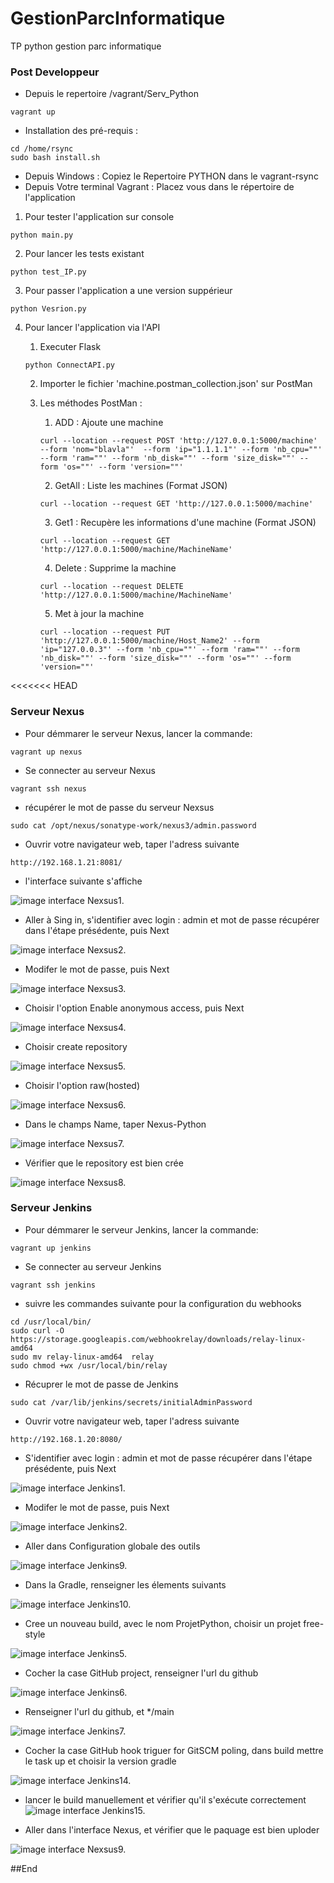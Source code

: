 # GestionParcInformatique
TP python gestion parc informatique
### Post Developpeur

- Depuis le repertoire /vagrant/Serv_Python
```
vagrant up
```
- Installation des pré-requis :
```
cd /home/rsync
sudo bash install.sh
```
- Depuis Windows : Copiez le Repertoire PYTHON dans le vagrant-rsync
- Depuis Votre terminal Vagrant : Placez vous dans le répertoire de l'application
1.  Pour tester l'application sur console 
```
python main.py
```
2.  Pour lancer les tests existant
```
python test_IP.py
```
3. Pour passer l'application a une version suppérieur 
```
python Vesrion.py
```
4. Pour lancer l'application via l'API

    1. Executer Flask  
    ```
    python ConnectAPI.py
    ```
    2.  Importer le  fichier 'machine.postman_collection.json' sur PostMan
    3. Les méthodes PostMan :
        1. ADD : Ajoute une machine 
        ```
        curl --location --request POST 'http://127.0.0.1:5000/machine' --form 'nom="blavla"'  --form 'ip="1.1.1.1"' --form 'nb_cpu=""' --form 'ram=""' --form 'nb_disk=""' --form 'size_disk=""' --form 'os=""' --form 'version=""'
        ```
        2. GetAll : Liste les machines (Format JSON)

        ```
        curl --location --request GET 'http://127.0.0.1:5000/machine'
        ``` 
        3. Get1 : Recupère les informations d'une machine (Format JSON)

        ```
        curl --location --request GET 'http://127.0.0.1:5000/machine/MachineName'
        ```
        4. Delete : Supprime la machine
        ```
        curl --location --request DELETE 'http://127.0.0.1:5000/machine/MachineName'
        ```
        5. Met à jour la machine
        ```
        curl --location --request PUT 'http://127.0.0.1:5000/machine/Host_Name2' --form 'ip="127.0.0.3"' --form 'nb_cpu=""' --form 'ram=""' --form 'nb_disk=""' --form 'size_disk=""' --form 'os=""' --form 'version=""'
        ```

<<<<<<< HEAD
### Serveur Nexus
- Pour démmarer le serveur Nexus, lancer la commande:
```
vagrant up nexus
```
-  Se connecter au serveur Nexus 
```
vagrant ssh nexus
```
- récupérer le mot de passe du serveur Nexsus 
```
sudo cat /opt/nexus/sonatype-work/nexus3/admin.password
```
- Ouvrir votre navigateur web, taper l'adress suivante 
```
http://192.168.1.21:8081/
```
- l'interface suivante s'affiche 


![image interface Nexsus1.](/capture/Nexus1.PNG "image interface Nexsus1.")

- Aller à Sing in, s'identifier avec login : admin et mot de passe récupérer dans l'étape présédente, puis Next


![image interface Nexsus2.](/capture/Nexus2.PNG "image interface Nexsus2.")

- Modifer le mot de passe, puis Next 

![image interface Nexsus3.](/capture/Nexus3.PNG "image interface Nexsus3.")

- Choisir l'option Enable anonymous access, puis Next

![image interface Nexsus4.](/capture/Nexus4.PNG "image interface Nexsus4.")

- Choisir create repository

![image interface Nexsus5.](/capture/Nexus5.PNG "image interface Nexsus5.")

- Choisir l'option  raw(hosted)

![image interface Nexsus6.](/capture/Nexus6.PNG "image interface Nexsus6.")

- Dans le champs Name, taper Nexus-Python

![image interface Nexsus7.](/capture/Nexus7.PNG "image interface Nexsus7.")

- Vérifier que le repository est bien crée 

![image interface Nexsus8.](/capture/Nexus8.PNG "image interface Nexsus8.")



### Serveur Jenkins
- Pour démmarer le serveur Jenkins, lancer la commande:
```
vagrant up jenkins
```
-  Se connecter au serveur Jenkins 
 ```
vagrant ssh jenkins
```
- suivre les commandes suivante pour la configuration du webhooks
```
cd /usr/local/bin/
sudo curl -O  https://storage.googleapis.com/webhookrelay/downloads/relay-linux-amd64
sudo mv relay-linux-amd64  relay
sudo chmod +wx /usr/local/bin/relay

```
- Récuprer le mot de passe de Jenkins
```
sudo cat /var/lib/jenkins/secrets/initialAdminPassword

```

- Ouvrir votre navigateur web, taper l'adress suivante 

```
http://192.168.1.20:8080/

```
- S'identifier avec login : admin et mot de passe récupérer dans l'étape présédente, puis Next

![image interface Jenkins1.](/capture/Jenkins1.png "image interface jenkins1.")

- Modifer le mot de passe, puis Next 


![image interface Jenkins2.](/capture/jenkins2.png "image interface jenkins2.")


- Aller dans Configuration globale des outils


![image interface Jenkins9.](/capture/jenkins9.png "image interface jenkins9.")

- Dans la Gradle, renseigner les élements suivants 


![image interface Jenkins10.](/capture/jenkins10.png "image interface jenkins10.")

- Cree un nouveau build, avec le nom ProjetPython, choisir un projet free-style


![image interface Jenkins5.](/capture/jenkins5.png "image interface jenkins5.")

- Cocher la case GitHub project, renseigner l'url du github

![image interface Jenkins6.](/capture/jenkins6.png "image interface jenkins6.")

- Renseigner l'url du github, et */main

![image interface Jenkins7.](/capture/jenkins7.png "image interface jenkins7.")

- Cocher la case GitHub hook triguer for GitSCM poling, dans build mettre le task up et choisir la version gradle

![image interface Jenkins14.](/capture/jenkins14.png "image interface jenkins14.")

- lancer le build manuellement et vérifier qu'il s'exécute correctement
![image interface Jenkins15.](/capture/jenkins15.png "image interface jenkins15.")

- Aller dans l'interface Nexus, et vérifier que le paquage est bien uploder 

![image interface Nexsus9.](/capture/Nexus9.PNG "image interface Nexsus9.")



##End

